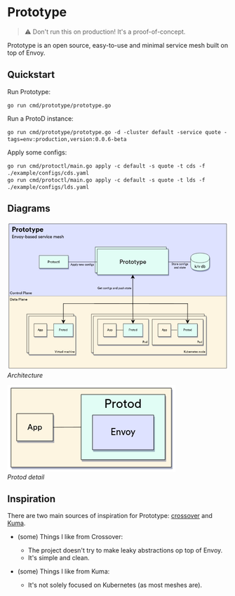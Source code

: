 # Prototype

> ⚠️ Don't run this on production! It's a proof-of-concept.

Prototype is an open source, easy-to-use and minimal service mesh built on top of Envoy.

## Quickstart

Run Prototype:
```
go run cmd/prototype/prototype.go
```

Run a ProtoD instance:
```
go run cmd/prototype/prototype.go -d -cluster default -service quote -tags=env:production,version:0.0.6-beta
```

Apply some configs:
```
go run cmd/protoctl/main.go apply -c default -s quote -t cds -f ./example/configs/cds.yaml
go run cmd/protoctl/main.go apply -c default -s quote -t lds -f ./example/configs/lds.yaml
```


## Diagrams

![architecture](/media/architecture.png)
*Architecture*

![protod-detail](/media/protod-detail.png)  
*Protod detail*

## Inspiration

There are two main sources of inspiration for Prototype: [crossover](https://github.com/mumoshu/crossover) and [Kuma](https://kuma.io/).

- (some) Things I like from Crossover: 
  - The project doesn't try to make leaky abstractions op top of Envoy. 
  - It's simple and clean.

- (some) Things I like from Kuma: 
  - It's not solely focused on Kubernetes (as most meshes are). 
